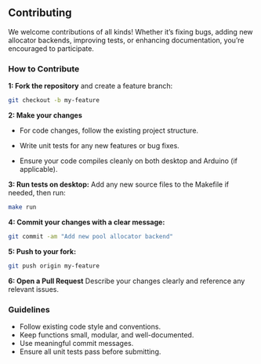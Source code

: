 ## Contributing

We welcome contributions of all kinds! Whether it’s fixing bugs, adding new allocator backends, improving tests, or enhancing documentation, you’re encouraged to participate.


### How to Contribute

**1: Fork the repository** and create a feature branch:
```bash
git checkout -b my-feature
```

**2: Make your changes**

- For code changes, follow the existing project structure.

- Write unit tests for any new features or bug fixes.

- Ensure your code compiles cleanly on both desktop and Arduino (if applicable).

**3: Run tests on desktop:**
Add any new source files to the Makefile if needed, then run:
```bash
make run
```

**4: Commit your changes with a clear message:**
```bash
git commit -am "Add new pool allocator backend"
```

**5: Push to your fork:**
```bash
git push origin my-feature
```

**6: Open a Pull Request**
Describe your changes clearly and reference any relevant issues.

### Guidelines

- Follow existing code style and conventions.
- Keep functions small, modular, and well-documented.
- Use meaningful commit messages.
- Ensure all unit tests pass before submitting.